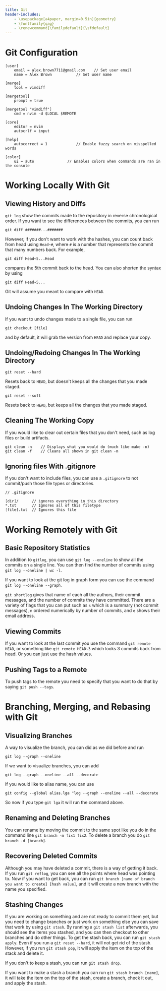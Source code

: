 ```yaml
---
title: Git
header-includes:
	- \usepackage[a4paper, margin=0.5in]{geometry}
	- \fontfamily{qag} 
	- \renewcommand{\familydefault}{\sfdefault}
---
```


# Git Configuration

```
[user]
	email = alex.brown7711@gmail.com	// Set user email 
	name = Alex Brown			// Set user name

[merge]
	tool = vimdiff

[mergetool]
	prompt = true

[mergetool "vimdiff"]
	cmd = nvim -d $LOCAL $REMOTE

[core]
	editor = nvim
	autocrlf = input

[help]
	autocorrect = 1 			// Enable fuzzy search on misspelled words

[color]
	ui = auto				// Enables colors when commands are ran in the console
```

# Working Locally With Git
## Viewing History and Diffs
`git log` show the commits made to the repository in reverse chronological order. If you want to see the differences between the commits, you can run

```
git diff #######...#######
```

However, if you don't want to work with the hashes, you can count back from head using `Head~#`, where `#` is a number that represents the commit that many numbers back. For example, 

```
git diff Head~5...Head
```

compares the 5th commit back to the head. You can also shorten the syntax by using

```
git diff Head~5...
```

Git will assume you meant to compare with `HEAD`.

## Undoing Changes In The Working Directory
If you want to undo changes made to a single file, you can run

```
git checkout [file]
```

and by default, it will grab the version from `HEAD` and replace your copy.

## Undoing/Redoing Changes In The Working Directory
```
git reset --hard
```
Resets back to `HEAD`, but doesn't keeps all the changes that you made staged.


```
git reset --soft
```

Resets back to `HEAD`, but keeps all the changes that you made staged.

## Cleaning The Working Copy
If you would like to clear out certain files that you don't need, such as log files or build artifacts. 

```
git clean -n	// Displays what you would do (much like make -n)
git clean -f	// Cleans all shown in git clean -n
```

## Ignoring files With .gitignore
If you don't want to include files, you can use a `.gitignore` to not commit/push those file types or directories. 

```
// .gitignore

[dir]/		// ignores everything in this directory
*.txt		// Ignores all of this filetype
[file].txt	// Ignores this file
```
# Working Remotely with Git
## Basic Repository Statistics
In addition to `gitlog`, you can use `git log --oneline` to show all the commits on a single line. You can then find the number of commits using `git log --oneline | wc -l`.

If you want to look at the git log in graph form you can use the command `git log --oneline --graph`.

`git shortlog` gives that name of each all the authors, their commit messages, and the number of commits they have committed. There are a variety of flags that you can put such as `s` which is a summary (not commit messages), `n` ordered numerically by number of commits, and `e` shows their email address.

## Viewing Commits
If you want to look at the last commit you use the command `git remote HEAD`, or something like `git remote HEAD~3` which looks 3 commits back from head. Or you can just use the hash values.

## Pushing Tags to a Remote
To push tags to the remote you need to specify that you want to do that by saying `git push --tags`.

# Branching, Merging, and Rebasing with Git
## Visualizing Branches
A way to visualize the branch, you can did as we did before and run

```
git log --graph --oneline
```

If we want to visualize branches, you can add

```
git log --graph --oneline --all --decorate
```

If you would like to alias name, you can use 

```
git config --global alias.lga "log --graph --oneline --all --decorate
```
 
So now if you type `git lga` it will run the command above.

## Renaming and Deleting Branches
You can rename by moving the commit to the same spot like you do in the command line `git branch -m fix1 fix2`. To delete a branch you do `git branch -d [branch]`.

## Recovering Deleted Commits
Although you may have deleted a commit, there is a way of getting it back. If you run `git reflog`, you can see all the points where head was pointing to. Now if you want to get back, you can run `git branch [name of branch you want to create] [hash value]`, and it will create a new branch with the name you specified.

## Stashing Changes
If you are working on something and are not ready to commit them yet, but you need to change branches or just work on something else you can save that work by using `git stash`. By running a `git stash list` afterwards, you should see the items you stashed, and you can then checkout to other branches and do other things. To get the stash back, you can run `git stash apply`. Even if you run a `git reset --hard`, it will not get rid of the stash. However, if you run `git stash pop`, it will apply the item on the top of the stack and delete it.

If you don't to keep a stash, you can run `git stash drop`.

If you want to make a stash a branch you can run `git stash branch [name]`, it will take the item on the top of the stash, create a branch, check it out, and apply the stash.
